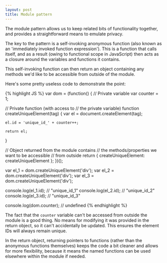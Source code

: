 ```yaml
---
layout: post
title: Module pattern
---
```


<p class="lead">The module pattern allows us to keep related bits of functionality together, and provides a straightforward means to emulate privacy.</p>

The key to the pattern is a self-invoking anonymous function (also known as an 'immediately invoked function expression'). This is a function that calls itself, and as a result (owing to functional scope in JavaScript) then acts as a closure around the variables and functions it contains.

This self-invoking function can then return an object containing any methods we'd like to be accessible from outside of the module.

Here's some pretty useless code to demonstrate the point:

{% highlight JS %}
var dom = (function() {
  // Private variable
  var counter = 1;

  // Private function (with access to
  // the private variable)
  function createUniqueElement(tag) {
    var el = document.createElement(tag);

    el.id = 'unique_id_' + counter++;

    return el;
  }

  // Object returned from the module contains
  // the methods/properties we want to be accessible
  // from outside
  return {
    createUniqueElement: createUniqueElement
  };
})();

var el_1 = dom.createUniqueElement('div');
var el_2 = dom.createUniqueElement('div');
var el_3 = dom.createUniqueElement('div');

console.log(el_1.id); // "unique_id_1"
console.log(el_2.id); // "unique_id_2"
console.log(el_3.id); // "unique_id_3"

console.log(dom.counter); // undefined
{% endhighlight %}

The fact that the `counter` variable can't be accessed from outside the module is a good thing. No means for modifying it was provided in the return object, so it can't accidentally be updated. This ensures the element IDs will always remain unique.

In the return object, returning pointers to functions (rather than the anonymous functions themselves) keeps the code a bit cleaner and allows for more flexibility, because it means the named functions can be used elsewhere within the module if needed.
